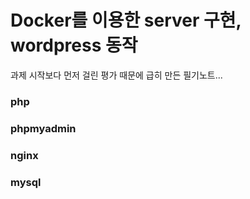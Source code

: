 # Docker를 이용한 server 구현, wordpress 동작
과제 시작보다 먼저 걸린 평가 때문에 급히 만든 필기노트...  

### php


### phpmyadmin



### nginx


### mysql

